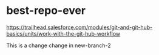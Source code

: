 # best-repo-ever
https://trailhead.salesforce.com/modules/git-and-git-hub-basics/units/work-with-the-git-hub-workflow

This is a change
change in new-branch-2